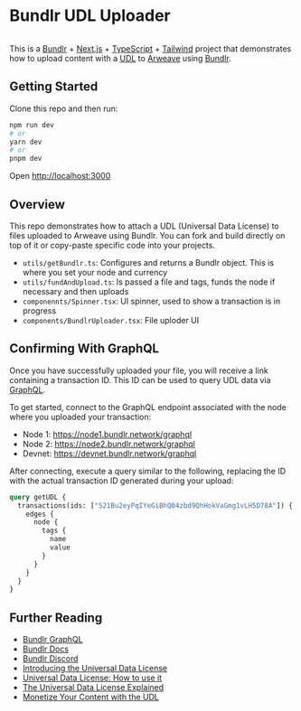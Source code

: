 # Bundlr UDL Uploader

<img src="" />

This is a [Bundlr](https://bundlr.network) + [Next.js](https://nextjs.org/) + [TypeScript](https://www.typescriptlang.org/) + [Tailwind](https://tailwindcss.com/) project that demonstrates how to upload content with a [UDL](https://arwiki.wiki/#/en/Universal-Data-License-How-to-use-it#toc_Commercial_Use) to [Arweave](https://www.arweave.org/) using [Bundlr](<(https://bundlr.network)>).

## Getting Started

Clone this repo and then run:

```bash
npm run dev
# or
yarn dev
# or
pnpm dev
```

Open [http://localhost:3000](http://localhost:3000)

## Overview

This repo demonstrates how to attach a UDL (Universal Data License) to files uploaded to Arweave using Bundlr. You can fork and build directly on top of it or copy-paste specific code into your projects.

-   `utils/getBundlr.ts`: Configures and returns a Bundlr object. This is where you set your node and currency
-   `utils/fundAndUpload.ts`: Is passed a file and tags, funds the node if necessary and then uploads
-   `componennts/Spinner.tsx`: UI spinner, used to show a transaction is in progress
-   `components/BundlrUploader.tsx`: File uploder UI

## Confirming With GraphQL

Once you have successfully uploaded your file, you will receive a link containing a transaction ID. This ID can be used to query UDL data via [GraphQL](https://docs.bundlr.network/developer-docs/graphql).

To get started, connect to the GraphQL endpoint associated with the node where you uploaded your transaction:

-   Node 1: https://node1.bundlr.network/graphql
-   Node 2: https://node2.bundlr.network/graphql
-   Devnet: https://devnet.bundlr.network/graphql

After connecting, execute a query similar to the following, replacing the ID with the actual transaction ID generated during your upload:

```graphql
query getUDL {
  transactions(ids: ["521Bu2eyPqIYeGiBhQ04zbd9QhHokVaGmg1vLH5D78A"]) {
    edges {
      node {
        tags {
          name
          value
        }
      }
    }
  }
}
```

## Further Reading
- [Bundlr GraphQL](https://docs.bundlr.network/developer-docs/graphql)
- [Bundlr Docs](https://docs.bundlr.network/developer-docs/graphql)
- [Bundlr Discord](https://discord.bundlr.network/)
-   [Introducing the Universal Data License](https://mirror.xyz/0x64eA438bd2784F2C52a9095Ec0F6158f847182d9/AjNBmiD4A4Sw-ouV9YtCO6RCq0uXXcGwVJMB5cdfbhE)
-   [Universal Data License: How to use it](https://arwiki.wiki/#/en/Universal-Data-License-How-to-use-it)
-   [The Universal Data License Explained](https://dev.to/fllstck/the-universal-data-license-explained-2di)
-   [Monetize Your Content with the UDL](https://dev.to/fllstck/monetize-your-content-with-the-udl-1i1l)
